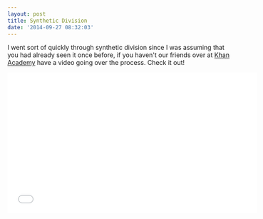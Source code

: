 ```yaml
---
layout: post
title: Synthetic Division
date: '2014-09-27 08:32:03'
---
```


I went sort of quickly through synthetic division since I was assuming that you had already seen it once before, if you haven't our friends over at [Khan Academy](http://www.khanacademy.com) have a video going over the process. Check it out! 

<iframe width="560" height="315" src="//www.youtube.com/embed/1byR9UEQJN0" frameborder="0" allowfullscreen></iframe>